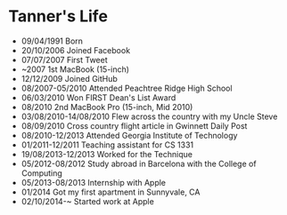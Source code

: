 Tanner's Life
===============

- 09/04/1991 Born
- 20/10/2006 Joined Facebook
- 07/07/2007 First Tweet
- ~2007 1st MacBook (15-inch)
- 12/12/2009 Joined GitHub
- 08/2007-05/2010 Attended Peachtree Ridge High School
- 06/03/2010 Won FIRST Dean's List Award
- 08/2010 2nd MacBook Pro (15-inch, Mid 2010)
- 03/08/2010-14/08/2010 Flew across the country with my Uncle Steve
- 08/09/2010 Cross country flight article in Gwinnett Daily Post
- 08/2010-12/2013 Attended Georgia Institute of Technology
- 01/2011-12/2011 Teaching assistant for CS 1331
- 19/08/2013-12/2013 Worked for the Technique
- 05/2012-08/2012 Study abroad in Barcelona with the College of Computing
- 05/2013-08/2013 Internship with Apple
- 01/2014 Got my first apartment in Sunnyvale, CA
- 02/10/2014-~ Started work at Apple

